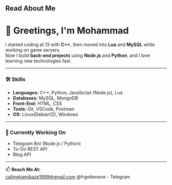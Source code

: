 ## Read About Me

# 👋 Greetings, I'm Mohammad

I started coding at 13 with **C++**, then moved into **Lua** and **MySQL** while working on game servers.  
Now I build **back-end projects** using **Node.js** and **Python**, and I love learning new technologies fast.

---

### 🛠 Skills
- **Languages:** C++, Python, JavaScript (Node.js), Lua  
- **Databases:** MySQL, MongoDB  
- **Front-End:** HTML, CSS  
- **Tools:** Git, VSCode, Postman
- **OS:** Linux(Debian12), Windows  

---

### 🚀 Currently Working On
- Telegram Bot (Node.js / Python)  
- To-Do REST API  
- Blog API  

---

📫 **Reach Me At:**  
callmekamikaze1999@gmail.com
@frgottenone - Telegram


<!--
**TheyCallMeEzraieel/TheyCallMeEzraieel** is a ✨ _special_ ✨ repository because its `README.md` (this file) appears on your GitHub profile.

Here are some ideas to get you started:

- 🔭 I’m currently working on ...
- 🌱 I’m currently learning ...
- 👯 I’m looking to collaborate on ...
- 🤔 I’m looking for help with ...
- 💬 Ask me about ...
- 📫 How to reach me: ...
- 😄 Pronouns: ...
- ⚡ Fun fact: ...
-->
